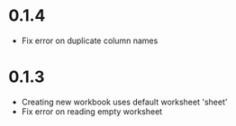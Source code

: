 
# 0.1.4
 - Fix error on duplicate column names

# 0.1.3
 - Creating new workbook uses default worksheet 'sheet'
 - Fix error on reading empty worksheet 

